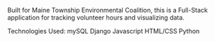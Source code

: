 Built for Maine Township Environmental Coalition, this is a Full-Stack application for tracking volunteer hours and visualizing data.

Technologies Used:
mySQL
Django
Javascript
HTML/CSS
Python
